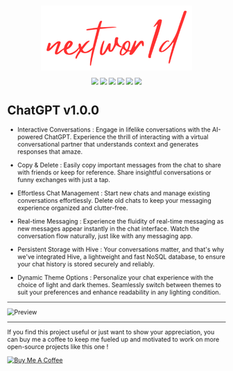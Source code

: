 <p align="center">
  <a href="https://github.com/nextwor1d">
    <img height="150" src="https://github.com/nextwor1d/nextwor1d/blob/main/nextwor1d.png"/></a>
</p>

<p align="center">
  <a href="https://t.me/flutter_ninja"><img src="https://img.shields.io/badge/telegram-1da1f2?style=for-the-badge&logo=telegram&logoColor=white&color=27a0df"/></a> 
  <a href="https://instagram.com/flutter_hero"><img src="https://img.shields.io/badge/INSTAGRAM-E1306C?style=for-the-badge&logo=instagram&logoColor=white"/></a>
  <a href="https://youtube.com/@nextwor1d"><img src="https://img.shields.io/badge/youtube-1da1f2?style=for-the-badge&logo=youtube&logoColor=white&color=ff0000&"/></a>
  <a href="https://stackoverflow.com/users/21555356"><img src="https://img.shields.io/badge/stackoverflow-f27f25?style=for-the-badge&logo=stackoverflow&logoColor=white&color=f27f25"/></a>
  <a href="https://twitter.com/nextwor1d"><img src="https://img.shields.io/badge/twitter-1da1f2?style=for-the-badge&logo=twitter&logoColor=white&color=1da1f2"/></a>
  <a href="https://linkedin.com/in/nextwor1d"><img src="https://img.shields.io/badge/linkedin-0c67c2?style=for-the-badge&logo=linkedin"/></a>
</p>

# ChatGPT v1.0.0

- Interactive Conversations : Engage in lifelike conversations with the AI-powered ChatGPT. Experience the thrill of interacting with a virtual conversational partner that understands context and generates responses that amaze.

- Copy & Delete : Easily copy important messages from the chat to share with friends or keep for reference. Share insightful conversations or funny exchanges with just a tap.

- Effortless Chat Management : Start new chats and manage existing conversations effortlessly. Delete old chats to keep your messaging experience organized and clutter-free.

- Real-time Messaging : Experience the fluidity of real-time messaging as new messages appear instantly in the chat interface. Watch the conversation flow naturally, just like with any messaging app.

- Persistent Storage with Hive : Your conversations matter, and that's why we've integrated Hive, a lightweight and fast NoSQL database, to ensure your chat history is stored securely and reliably.

- Dynamic Theme Options : Personalize your chat experience with the choice of light and dark themes. Seamlessly switch between themes to suit your preferences and enhance readability in any lighting condition.

---

![Preview](assets/0.jpg)

---

If you find this project useful or just want to show your appreciation, you can buy me a coffee to keep me fueled up and motivated to work on more open-source projects like this one !

<a href="https://www.buymeacoffee.com/nextwor1d" target="_blank"><img src="https://cdn.buymeacoffee.com/buttons/default-orange.png" alt="Buy Me A Coffee" height="41" width="174"></a>
